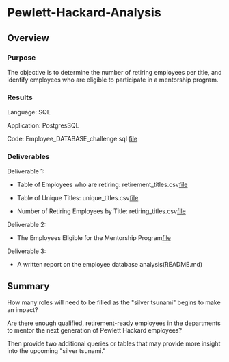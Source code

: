 # Pewlett-Hackard-Analysis

## Overview

### Purpose
The objective is to determine the number of retiring employees per title, 
and identify employees who are eligible to participate in a mentorship program. 

### Results

Language: SQL

Application: PostgresSQL

Code: Employee_DATABASE_challenge.sql [file](/Queries/Employee_DATABASE_challenge.sql)

### Deliverables
Deliverable 1: 

- Table of Employees who are retiring: retirement_titles.csv[file](retirement_titles.csv)

- Table of Unique Titles: unique_titles.csv[file](unique_titles.csv)

- Number of Retiring Employees by Title: retiring_titles.csv[file](retiring_titles.csv)

Deliverable 2: 

- The Employees Eligible for the Mentorship Program[file](mentorship_eligibilty.csv)

Deliverable 3: 

- A written report on the employee database analysis(README.md)

## Summary

How many roles will need to be filled as the "silver tsunami" begins to make an impact?


Are there enough qualified, retirement-ready employees in the departments to mentor the next generation of Pewlett Hackard employees?


Then provide two additional queries or tables that may provide more insight into the upcoming "silver tsunami."
